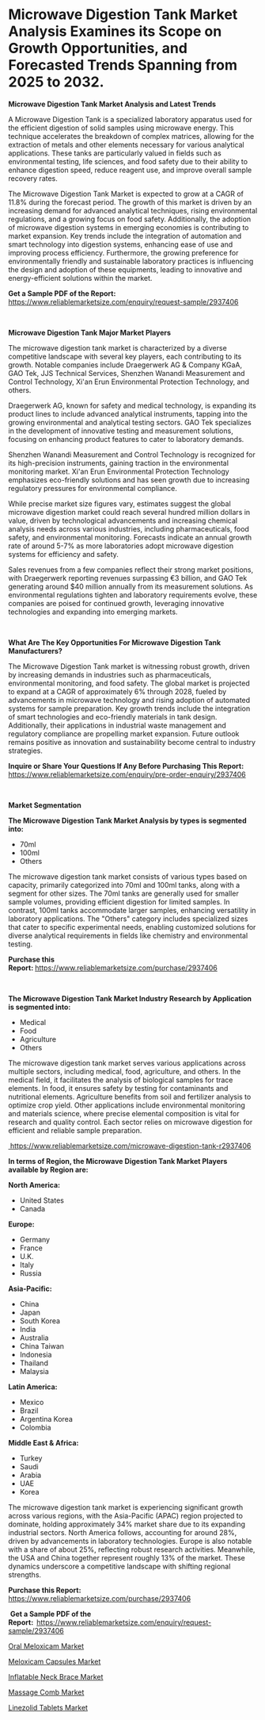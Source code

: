 <p><h1>Microwave Digestion Tank Market Analysis Examines its Scope on Growth Opportunities, and Forecasted Trends Spanning from 2025 to 2032.</h1></p><p><strong>Microwave Digestion Tank Market Analysis and Latest Trends</strong></p>
<p><p>A Microwave Digestion Tank is a specialized laboratory apparatus used for the efficient digestion of solid samples using microwave energy. This technique accelerates the breakdown of complex matrices, allowing for the extraction of metals and other elements necessary for various analytical applications. These tanks are particularly valued in fields such as environmental testing, life sciences, and food safety due to their ability to enhance digestion speed, reduce reagent use, and improve overall sample recovery rates.</p><p>The Microwave Digestion Tank Market is expected to grow at a CAGR of 11.8% during the forecast period. The growth of this market is driven by an increasing demand for advanced analytical techniques, rising environmental regulations, and a growing focus on food safety. Additionally, the adoption of microwave digestion systems in emerging economies is contributing to market expansion. Key trends include the integration of automation and smart technology into digestion systems, enhancing ease of use and improving process efficiency. Furthermore, the growing preference for environmentally friendly and sustainable laboratory practices is influencing the design and adoption of these equipments, leading to innovative and energy-efficient solutions within the market.</p></p>
<p><strong>Get a Sample PDF of the Report:&nbsp;</strong> <a href="https://www.reliablemarketsize.com/enquiry/request-sample/2937406?utm_campaign=1832&utm_medium=2&utm_source=Github&utm_content=ia&utm_term=14032025&utm_id=microwave-digestion-tank">https://www.reliablemarketsize.com/enquiry/request-sample/2937406</a></p>
<p>&nbsp;</p>
<p><strong>Microwave Digestion Tank Major Market Players</strong></p>
<p><p>The microwave digestion tank market is characterized by a diverse competitive landscape with several key players, each contributing to its growth. Notable companies include Draegerwerk AG & Company KGaA, GAO Tek, JJS Technical Services, Shenzhen Wanandi Measurement and Control Technology, Xi'an Erun Environmental Protection Technology, and others. </p><p>Draegerwerk AG, known for safety and medical technology, is expanding its product lines to include advanced analytical instruments, tapping into the growing environmental and analytical testing sectors. GAO Tek specializes in the development of innovative testing and measurement solutions, focusing on enhancing product features to cater to laboratory demands.</p><p>Shenzhen Wanandi Measurement and Control Technology is recognized for its high-precision instruments, gaining traction in the environmental monitoring market. Xi'an Erun Environmental Protection Technology emphasizes eco-friendly solutions and has seen growth due to increasing regulatory pressures for environmental compliance.</p><p>While precise market size figures vary, estimates suggest the global microwave digestion market could reach several hundred million dollars in value, driven by technological advancements and increasing chemical analysis needs across various industries, including pharmaceuticals, food safety, and environmental monitoring. Forecasts indicate an annual growth rate of around 5-7% as more laboratories adopt microwave digestion systems for efficiency and safety.</p><p>Sales revenues from a few companies reflect their strong market positions, with Draegerwerk reporting revenues surpassing €3 billion, and GAO Tek generating around $40 million annually from its measurement solutions. As environmental regulations tighten and laboratory requirements evolve, these companies are poised for continued growth, leveraging innovative technologies and expanding into emerging markets.</p></p>
<p>&nbsp;</p>
<p><strong>What Are The Key Opportunities For Microwave Digestion Tank Manufacturers?</strong></p>
<p><p>The Microwave Digestion Tank market is witnessing robust growth, driven by increasing demands in industries such as pharmaceuticals, environmental monitoring, and food safety. The global market is projected to expand at a CAGR of approximately 6% through 2028, fueled by advancements in microwave technology and rising adoption of automated systems for sample preparation. Key growth trends include the integration of smart technologies and eco-friendly materials in tank design. Additionally, their applications in industrial waste management and regulatory compliance are propelling market expansion. Future outlook remains positive as innovation and sustainability become central to industry strategies.</p></p>
<p><strong>Inquire or Share Your Questions If Any Before Purchasing This Report:</strong> <a href="https://www.reliablemarketsize.com/enquiry/pre-order-enquiry/2937406?utm_campaign=1832&utm_medium=2&utm_source=Github&utm_content=ia&utm_term=14032025&utm_id=microwave-digestion-tank">https://www.reliablemarketsize.com/enquiry/pre-order-enquiry/2937406</a></p>
<p>&nbsp;</p>
<p><strong>Market Segmentation</strong></p>
<p><strong>The Microwave Digestion Tank Market Analysis by types is segmented into:</strong></p>
<p><ul><li>70ml</li><li>100ml</li><li>Others</li></ul></p>
<p><p>The microwave digestion tank market consists of various types based on capacity, primarily categorized into 70ml and 100ml tanks, along with a segment for other sizes. The 70ml tanks are generally used for smaller sample volumes, providing efficient digestion for limited samples. In contrast, 100ml tanks accommodate larger samples, enhancing versatility in laboratory applications. The "Others" category includes specialized sizes that cater to specific experimental needs, enabling customized solutions for diverse analytical requirements in fields like chemistry and environmental testing.</p></p>
<p><strong>Purchase this Report:&nbsp;</strong><a href="https://www.reliablemarketsize.com/purchase/2937406?utm_campaign=1832&utm_medium=2&utm_source=Github&utm_content=ia&utm_term=14032025&utm_id=microwave-digestion-tank">https://www.reliablemarketsize.com/purchase/2937406</a></p>
<p>&nbsp;</p>
<p><strong>The Microwave Digestion Tank Market Industry Research by Application is segmented into:</strong></p>
<p><ul><li>Medical</li><li>Food</li><li>Agriculture</li><li>Others</li></ul></p>
<p><p>The microwave digestion tank market serves various applications across multiple sectors, including medical, food, agriculture, and others. In the medical field, it facilitates the analysis of biological samples for trace elements. In food, it ensures safety by testing for contaminants and nutritional elements. Agriculture benefits from soil and fertilizer analysis to optimize crop yield. Other applications include environmental monitoring and materials science, where precise elemental composition is vital for research and quality control. Each sector relies on microwave digestion for efficient and reliable sample preparation.</p></p>
<p><a href="https://www.reliablemarketsize.com/microwave-digestion-tank-r2937406?utm_campaign=1832&utm_medium=2&utm_source=Github&utm_content=ia&utm_term=14032025&utm_id=microwave-digestion-tank">&nbsp;https://www.reliablemarketsize.com/microwave-digestion-tank-r2937406</a></p>
<p><strong>In terms of Region, the Microwave Digestion Tank Market Players available by Region are:</strong></p>
<p>
    <p> <strong> North America: </strong>
        <ul>
            <li>United States</li>
            <li>Canada</li>
        </ul>
        </p> 
    <p> <strong> Europe: </strong>
        <ul>
            <li>Germany</li>
            <li>France</li>
            <li>U.K.</li>
            <li>Italy</li>
            <li>Russia</li>
        </ul>
        </p> 
    <p> <strong> Asia-Pacific: </strong>
        <ul>
            <li>China</li>
            <li>Japan</li>
            <li>South Korea</li>
            <li>India</li>
            <li>Australia</li>
            <li>China Taiwan</li>
            <li>Indonesia</li>
            <li>Thailand</li>
            <li>Malaysia</li>
        </ul>
        </p> 
    <p> <strong> Latin America: </strong>
        <ul>
            <li>Mexico</li>
            <li>Brazil</li>
            <li>Argentina Korea</li>
            <li>Colombia</li>
        </ul>
        </p> 
    <p> <strong> Middle East & Africa: </strong>
        <ul>
            <li>Turkey</li>
            <li>Saudi</li>
            <li>Arabia</li>
            <li>UAE</li>
            <li>Korea</li>
        </ul>
    </p>
    </p>
<p><p>The microwave digestion tank market is experiencing significant growth across various regions, with the Asia-Pacific (APAC) region projected to dominate, holding approximately 34% market share due to its expanding industrial sectors. North America follows, accounting for around 28%, driven by advancements in laboratory technologies. Europe is also notable with a share of about 25%, reflecting robust research activities. Meanwhile, the USA and China together represent roughly 13% of the market. These dynamics underscore a competitive landscape with shifting regional strengths.</p></p>
<p><strong>Purchase this Report: </strong><a href="https://www.reliablemarketsize.com/purchase/2937406?utm_campaign=1832&utm_medium=2&utm_source=Github&utm_content=ia&utm_term=14032025&utm_id=microwave-digestion-tank">https://www.reliablemarketsize.com/purchase/2937406</a></p>
<p>&nbsp;<strong>Get a Sample PDF of the Report:&nbsp;&nbsp;</strong><a href="https://www.reliablemarketsize.com/enquiry/request-sample/2937406?utm_campaign=1832&utm_medium=2&utm_source=Github&utm_content=ia&utm_term=14032025&utm_id=microwave-digestion-tank">https://www.reliablemarketsize.com/enquiry/request-sample/2937406</a></p>
<p><strong></strong></p>
<p><p><a href="https://github.com/nsmifidget3/Market-Research-Report-List-1/blob/main/oral-meloxicam-market.md?utm_campaign=1832&utm_medium=2&utm_source=Github&utm_content=ia&utm_term=14032025&utm_id=microwave-digestion-tank">Oral Meloxicam Market</a></p><p><a href="https://github.com/motosyuliq/Market-Research-Report-List-1/blob/main/meloxicam-capsules-market.md?utm_campaign=1832&utm_medium=2&utm_source=Github&utm_content=ia&utm_term=14032025&utm_id=microwave-digestion-tank">Meloxicam Capsules Market</a></p><p><a href="https://github.com/lotoahshaiek/Market-Research-Report-List-1/blob/main/inflatable-neck-brace-market.md?utm_campaign=1832&utm_medium=2&utm_source=Github&utm_content=ia&utm_term=14032025&utm_id=microwave-digestion-tank">Inflatable Neck Brace Market</a></p><p><a href="https://github.com/muskoaizahfi/Market-Research-Report-List-1/blob/main/massage-comb-market.md?utm_campaign=1832&utm_medium=2&utm_source=Github&utm_content=ia&utm_term=14032025&utm_id=microwave-digestion-tank">Massage Comb Market</a></p><p><a href="https://github.com/thapabylers2/Market-Research-Report-List-1/blob/main/linezolid-tablets-market.md?utm_campaign=1832&utm_medium=2&utm_source=Github&utm_content=ia&utm_term=14032025&utm_id=microwave-digestion-tank">Linezolid Tablets Market</a></p></p>